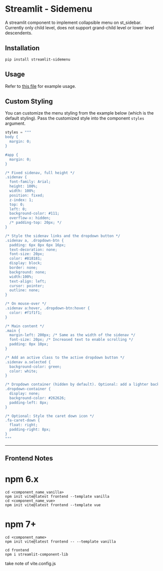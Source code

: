 # Streamlit - Sidemenu

A streamlit component to implement collapsible menu on st_sidebar. Currently only child level, does not support grand-child level or lower level descendents.

## Installation

```
pip install streamlit-sidemenu
```

## Usage

Refer to [this file](https://github.com/ais-one/favv/blob/master/streamlit/test_sidemenu.py) for example usage.

## Custom Styling

You can customize the menu styling from the example below (which is the default styling). Pass the customized style into the component `styles` argument.

```python
styles = """
body {
  margin: 0;
}

#app {
  margin: 0;
}

/* Fixed sidenav, full height */
.sidenav {
  font-family: Arial;
  height: 100%;
  width: 100%;
  position: fixed;
  z-index: 1;
  top: 0;
  left: 0;
  background-color: #111;
  overflow-x: hidden;
  /* padding-top: 20px; */
}

/* Style the sidenav links and the dropdown button */
.sidenav a, .dropdown-btn {
  padding: 6px 8px 6px 16px;
  text-decoration: none;
  font-size: 20px;
  color: #818181;
  display: block;
  border: none;
  background: none;
  width:100%;
  text-align: left;
  cursor: pointer;
  outline: none;
}

/* On mouse-over */
.sidenav a:hover, .dropdown-btn:hover {
  color: #f1f1f1;
}

/* Main content */
.main {
  margin-left: 200px; /* Same as the width of the sidenav */
  font-size: 20px; /* Increased text to enable scrolling */
  padding: 0px 10px;
}

/* Add an active class to the active dropdown button */
.sidenav a.selected {
  background-color: green;
  color: white;
}

/* Dropdown container (hidden by default). Optional: add a lighter background color and some left padding to change the design of the dropdown content */
.dropdown-container {
  display: none;
  background-color: #262626;
  padding-left: 8px;
}

/* Optional: Style the caret down icon */
.fa-caret-down {
  float: right;
  padding-right: 8px;
}
"""
```

---

## Frontend Notes

# npm 6.x

```
cd <component_name_vanilla>
npm init vite@latest frontend --template vanilla
cd <component_name_vue>
npm init vite@latest frontend --template vue
```

# npm 7+

```
cd <component_name>
npm init vite@latest frontend -- --template vanilla
```

```
cd frontend
npm i streamlit-component-lib
```

take note of vite.config.js
